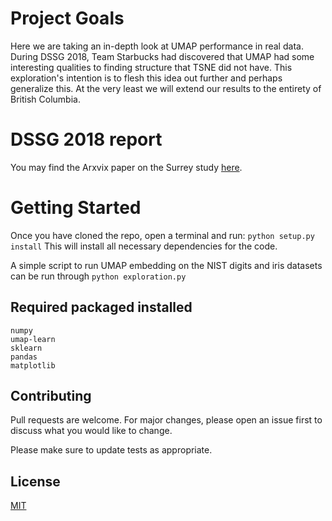 # Project Goals

Here we are taking an in-depth look at UMAP performance in real data. During DSSG 2018, Team Starbucks had discovered that UMAP had some interesting qualities to finding structure that TSNE did not have. This exploration's intention is to flesh this idea out further and perhaps generalize this. At the very least we will extend our results to the entirety of British Columbia.

# DSSG 2018 report

You may find the Arxvix paper on the Surrey study [here](https://arxiv.org/abs/1903.09639).

# Getting Started

Once you have cloned the repo, open a terminal and run:
```python setup.py install```
This will install all necessary dependencies for the code.

A simple script to run UMAP embedding on the NIST digits and iris datasets can be run through
```python exploration.py```

## Required packaged installed

```
numpy
umap-learn
sklearn
pandas
matplotlib
```


## Contributing
Pull requests are welcome. For major changes, please open an issue first to discuss what you would like to change.

Please make sure to update tests as appropriate.

## License
[MIT](https://choosealicense.com/licenses/mit/)